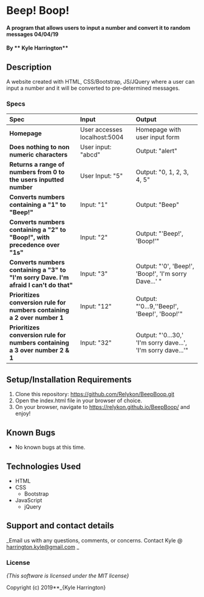 # Beep! Boop!

#### A program that allows users to input a number and convert it to random messages 04/04/19

#### By ** Kyle Harrington**

## Description

A website created with HTML, CSS/Bootstrap, JS/JQuery where a user can input a number and it will be converted to pre-determined messages.


### Specs
| Spec | Input | Output |
| :-------------     | :------------- | :------------- |
| **Homepage** | User accesses localhost:5004 | Homepage with user input form |
| **Does nothing to non numeric characters** | User input: "abcd" | Output: "alert" |
| **Returns a range of numbers from 0 to the users inputted number**| User Input: "5" | Output: "0, 1, 2, 3, 4, 5" |
| **Converts numbers containing a "1" to "Beep!"**| Input: "1" | Output: "Beep" |
| **Converts numbers containing a "2" to "Boop!", with precedence over "1s"** | Input: "2" | Output: "'Beep!', 'Boop!'" |
| **Converts numbers containing a "3" to "I'm sorry Dave. I'm afraid I can't do that"**| Input: "3" | Output: "'0', 'Beep!', 'Boop!', 'I'm sorry Dave...' " |
| **Prioritizes conversion rule for numbers containing a 2 over number 1**| Input: "12" | Output: "'0...9,''Beep!', 'Beep!', 'Boop!'" |
| **Prioritizes conversion rule for numbers containing a 3 over number 2 & 1**| Input: "32" | Output: "'0...30,' 'I'm sorry dave...', 'I'm sorry dave...'" |

## Setup/Installation Requirements


1. Clone this repository: https://github.com/Relykon/BeepBoop.git
4. Open the index.html file in your browser of choice.
5. On your browser, navigate to https://relykon.github.io/BeepBoop/ and enjoy!

## Known Bugs
* No known bugs at this time.

## Technologies Used
* HTML
* CSS
  * Bootstrap
* JavaScript
  * jQuery

## Support and contact details

_Email us with any questions, comments, or concerns. Contact Kyle @ harrington.kyle@gmail.com _

### License

*{This software is licensed under the MIT license}*

Copyright (c) 2019**_{Kyle Harrington}
